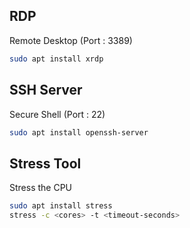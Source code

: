 ## RDP
Remote Desktop (Port : 3389)
```sh
sudo apt install xrdp
```

## SSH Server
Secure Shell (Port : 22)
```sh
sudo apt install openssh-server
```

## Stress Tool
Stress the CPU

```sh
sudo apt install stress
stress -c <cores> -t <timeout-seconds>
```
